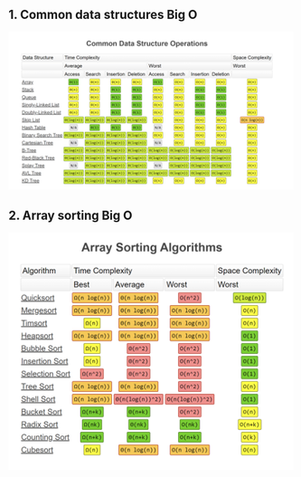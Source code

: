 ## 1. Common data structures Big O
![Common data structures Big O](zimg-common-data-structure-big-o.png)

## 2. Array sorting Big O
![Array sorting Big O](zimg-array-sorting-big-o.png)
